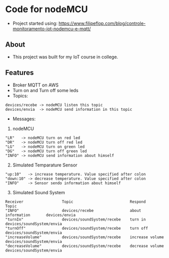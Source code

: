 # Code for nodeMCU
- Project started using: https://www.filipeflop.com/blog/controle-monitoramento-iot-nodemcu-e-mqtt/

## About
- This project was built for my IoT course in college.

## Features
- Broker MQTT on AWS
- Turn on and Turn off some leds
- Topics:
```
devices/recebe -> nodeMCU listen this topic
devices/envia  -> nodeMCU send information in this topic
```     
- Messages:
1. nodeMCU
```
"LR"   -> nodeMCU turn on red led
"DR"   -> nodeMCU turn off red led
"LG"   -> nodeMCU turn on green led
"DG"   -> nodeMCU turn off green led
"INFO" -> nodeMCU send information about himself
```
2. Simulated Temparature Sensor
```
"up:10"   -> increase temperature. Value specified after colon
"down:10" -> decrease temperature. Value specified after colon
"INFO"    -> Sensor sendo information about himself
```
3. Simulated Sound System
```
Receiver                 Topic                         Respond                 Topic
"INFO"                   devices/recebe                about information       devices/envia
"turnIn"                 devices/soundSystem/recebe    turn in                 devices/soundSystem/envia
"turnOff"                devices/soundSystem/recebe    turn off                devices/soundSystem/envia
"increaseVolume"         devices/soundSystem/recebe    increase volume         devices/soundSystem/envia
"decreaseVolume"         devices/soundSystem/recebe    decrease volume         devices/soundSystem/envia

```